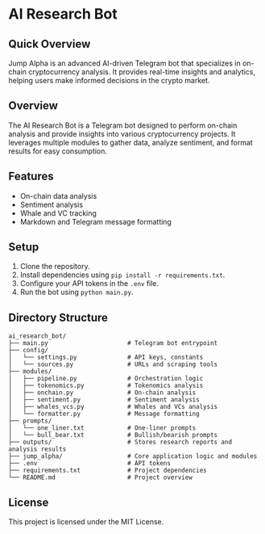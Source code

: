 # AI Research Bot

## Quick Overview
Jump Alpha is an advanced AI-driven Telegram bot that specializes in on-chain cryptocurrency analysis. It provides real-time insights and analytics, helping users make informed decisions in the crypto market.

## Overview
The AI Research Bot is a Telegram bot designed to perform on-chain analysis and provide insights into various cryptocurrency projects. It leverages multiple modules to gather data, analyze sentiment, and format results for easy consumption.

## Features
- On-chain data analysis
- Sentiment analysis
- Whale and VC tracking
- Markdown and Telegram message formatting

## Setup
1. Clone the repository.
2. Install dependencies using `pip install -r requirements.txt`.
3. Configure your API tokens in the `.env` file.
4. Run the bot using `python main.py`.

## Directory Structure
```
ai_research_bot/
├── main.py                      # Telegram bot entrypoint
├── config/
│   └── settings.py              # API keys, constants
│   └── sources.py               # URLs and scraping tools
├── modules/
│   ├── pipeline.py              # Orchestration logic
│   ├── tokenomics.py            # Tokenomics analysis
│   ├── onchain.py               # On-chain analysis
│   ├── sentiment.py             # Sentiment analysis
│   ├── whales_vcs.py            # Whales and VCs analysis
│   └── formatter.py             # Message formatting
├── prompts/
│   └── one_liner.txt            # One-liner prompts
│   └── bull_bear.txt            # Bullish/bearish prompts
├── outputs/                     # Stores research reports and analysis results
├── jump_alpha/                  # Core application logic and modules
├── .env                         # API tokens
├── requirements.txt             # Project dependencies
└── README.md                    # Project overview
```

## License
This project is licensed under the MIT License. 